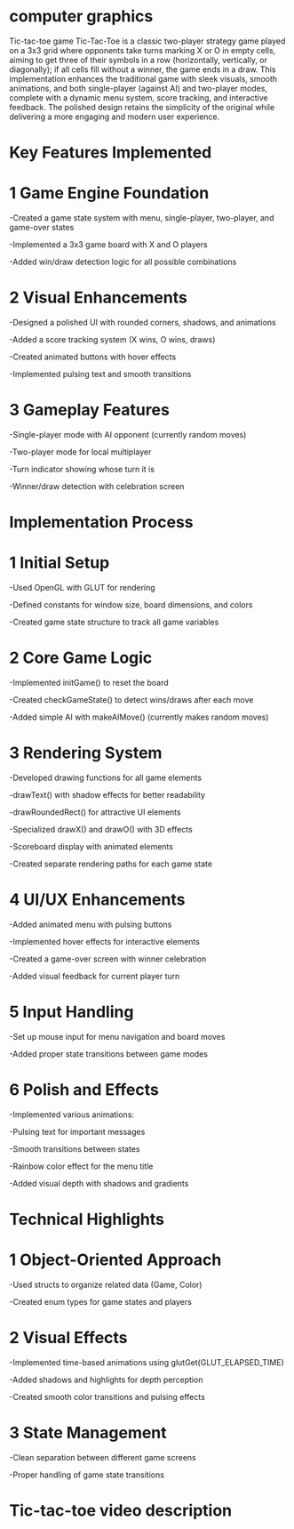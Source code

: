 # computer graphics
Tic-tac-toe game
Tic-Tac-Toe is a classic two-player strategy game played on a 3x3 grid where opponents take turns marking X or O in empty cells, aiming to get three of their symbols in a row (horizontally, vertically, or diagonally); if all cells fill without a winner, the game ends in a draw. This implementation enhances the traditional game with sleek visuals, smooth animations, and both single-player (against AI) and two-player modes, complete with a dynamic menu system, score tracking, and interactive feedback. The polished design retains the simplicity of the original while delivering a more engaging and modern user experience.
       
# Key Features Implemented

# 1 Game Engine Foundation
   
   -Created a game state system with menu, single-player, two-player, and game-over states
   
   -Implemented a 3x3 game board with X and O players
   
   -Added win/draw detection logic for all possible combinations

# 2 Visual Enhancements
   
   -Designed a polished UI with rounded corners, shadows, and animations
   
   -Added a score tracking system (X wins, O wins, draws)
  
   -Created animated buttons with hover effects
  
   -Implemented pulsing text and smooth transitions

# 3 Gameplay Features
  
  -Single-player mode with AI opponent (currently random moves)
  
  -Two-player mode for local multiplayer
  
  -Turn indicator showing whose turn it is
  
  -Winner/draw detection with celebration screen

# Implementation Process

# 1 Initial Setup
  
  -Used OpenGL with GLUT for rendering
  
  -Defined constants for window size, board dimensions, and colors
  
  -Created game state structure to track all game variables

# 2 Core Game Logic
  
  -Implemented initGame() to reset the board
  
  -Created checkGameState() to detect wins/draws after each move
  
  -Added simple AI with makeAIMove() (currently makes random moves)

# 3 Rendering System
  
  -Developed drawing functions for all game elements
  
  -drawText() with shadow effects for better readability
  
  -drawRoundedRect() for attractive UI elements
  
  -Specialized drawX() and drawO() with 3D effects
  
  -Scoreboard display with animated elements
  
  -Created separate rendering paths for each game state

# 4 UI/UX Enhancements
  
  -Added animated menu with pulsing buttons
  
  -Implemented hover effects for interactive elements
  
  -Created a game-over screen with winner celebration
  
  -Added visual feedback for current player turn

# 5 Input Handling
  
  -Set up mouse input for menu navigation and board moves
  
  -Added proper state transitions between game modes

# 6 Polish and Effects
  
  -Implemented various animations:
  
  -Pulsing text for important messages
  
  -Smooth transitions between states
  
  -Rainbow color effect for the menu title
  
  -Added visual depth with shadows and gradients

# Technical Highlights

# 1 Object-Oriented Approach
  
  -Used structs to organize related data (Game, Color)
 
  -Created enum types for game states and players

# 2 Visual Effects
  
  -Implemented time-based animations using glutGet(GLUT_ELAPSED_TIME)
  
  -Added shadows and highlights for depth perception
  
  -Created smooth color transitions and pulsing effects

# 3 State Management
  
  -Clean separation between different game screens
  
  -Proper handling of game state transitions

# Tic-tac-toe video description

